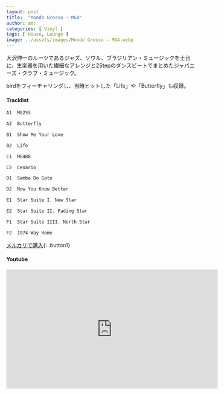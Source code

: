 ```yaml
---
layout: post
title:  "Mondo Grosso – MG4"
author: mmr
categories: [ Vinyl ]
tags: [ House, Lounge ]
image: ../assets/images/Mondo Grosso – MG4.webp
---
```


大沢伸一のルーツであるジャズ、ソウル、ブラジリアン・ミュージックを土台に、生楽器を用いた繊細なアレンジと2Stepのダンスビートでまとめたジャパニーズ・クラブ・ミュージック。

birdをフィーチャリングし、当時ヒットした「Life」や「Butterfly」も収録。

#### Tracklist
```md
A1  MG2SS

A2  Butterfly

B1  Show Me Your Love

B2  Life

C1  MG4BB

C2  Cenário

D1  Samba Do Gato

D2  Now You Know Better

E1  Star Suite I. New Star

E2  Star Suite II. Fading Star

F1  Star Suite IIII. North Star

F2  1974-Way Home
```

[メルカリで購入](https://jp.mercari.com/item/m82949922453?afid=6142608987){: .button1}

#### Youtube
<iframe width="560" height="315" src="https://www.youtube.com/embed/MTlbFVhh7Fw?si=otIP4cO1gTdZ2LcR" title="YouTube video player" frameborder="0" allow="accelerometer; autoplay; clipboard-write; encrypted-media; gyroscope; picture-in-picture; web-share" referrerpolicy="strict-origin-when-cross-origin" allowfullscreen></iframe>